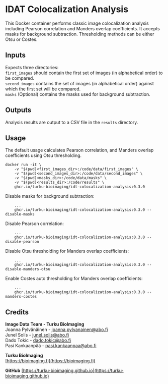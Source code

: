 # IDAT Colocalization Analysis

This Docker container performs classic image colocalization analysis including Pearson correlation and Manders overlap coefficients. It accepts masks for background subtraction. Thresholding methods can be either Otsu or Costes.

## Inputs

Expects three directories:  
`first_images` should contain the first set of images (in alphabetical order) to be compared.  
`second_images` contains the set of images (in alphabetical order) against which the first set will be compared.  
`masks` (Optional) contains the masks used for background subtraction.

## Outputs

Analysis results are output to a CSV file in the `results` directory.

## Usage

The default usage calculates Pearson correlation, and Manders overlap coefficients using Otsu thresholding.

```
docker run -it \
    -v "$(pwd)<first_images_dir>:/code/data/first_images" \
    -v "$(pwd)<second_images_dir>:/code/data/second_images" \
    -v "$(pwd)<masks_dir>:/code/data/masks" \
    -v "$(pwd)<results_dir>:/code/results" \
    ghcr.io/turku-bioimaging/idt-colocalization-analysis:0.3.0
```

Disable masks for background subtraction:

```
    ...
    ghcr.io/turku-bioimaging/idt-colocalization-analysis:0.3.0 --disable-masks
```

Disable Pearson correlation:

```
    ...
    ghcr.io/turku-bioimaging/idt-colocalization-analysis:0.3.0 --disable-pearson
```

Disable Otsu thresholding for Manders overlap coefficients:

```
    ...
    ghcr.io/turku-bioimaging/idt-colocalization-analysis:0.3.0 --disable-manders-otsu
```

Enable Costes auto thresholding for Manders overlap coefficients:

```
    ...
    ghcr.io/turku-bioimaging/idt-colocalization-analysis:0.3.0 --manders-costes
```

## Credits

**Image Data Team - Turku BioImaging**  
Joanna Pylvänäinen - joanna.pylvanainen@abo.fi  
Junel Solis - junel.solis@abo.fi  
Dado Tokic - dado.tokic@abo.fi  
Pasi Kankaanpää - pasi.kankaanpaa@abo.fi

**Turku BioImaging**  
[https://bioimaging.fi](https://bioimaging.fi)

**GitHub**
[https://turku-bioimaging.github.io](https://turku-bioimaging.github.io)
